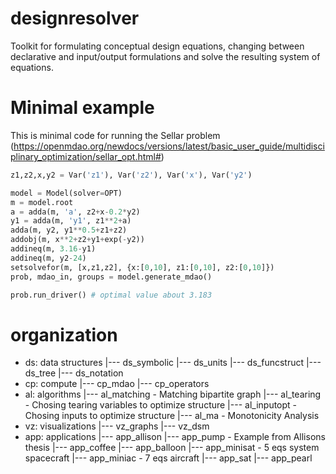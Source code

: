 # designresolver
Toolkit for formulating conceptual design equations, changing between declarative and input/output formulations and solve the resulting system of equations.

# Minimal example
This is minimal code for running the Sellar problem (https://openmdao.org/newdocs/versions/latest/basic_user_guide/multidisciplinary_optimization/sellar_opt.html#)
```python
z1,z2,x,y2 = Var('z1'), Var('z2'), Var('x'), Var('y2')

model = Model(solver=OPT)
m = model.root
a = adda(m, 'a', z2+x-0.2*y2)
y1 = adda(m, 'y1', z1**2+a)
adda(m, y2, y1**0.5+z1+z2)
addobj(m, x**2+z2+y1+exp(-y2)) 
addineq(m, 3.16-y1) 
addineq(m, y2-24) 
setsolvefor(m, [x,z1,z2], {x:[0,10], z1:[0,10], z2:[0,10]})
prob, mdao_in, groups = model.generate_mdao()

prob.run_driver() # optimal value about 3.183
```

# organization
+ ds: data structures
|--- ds_symbolic
|--- ds_units
|--- ds_funcstruct
|--- ds_tree
|--- ds_notation
+ cp: compute
|--- cp_mdao
|--- cp_operators
+ al: algorithms
|--- al_matching - Matching bipartite graph
|--- al_tearing - Chosing tearing variables to optimize structure
|--- al_inputopt - Chosing inputs to optimize structure
|--- al_ma - Monotonicity Analysis
+ vz: visualizations
|--- vz_graphs
|--- vz_dsm
+ app: applications
|--- app_allison
|--- app_pump - Example from Allisons thesis
|--- app_coffee
|--- app_balloon
|--- app_minisat - 5 eqs system spacecraft
|--- app_miniac - 7 eqs aircraft
|--- app_sat
|--- app_pearl

